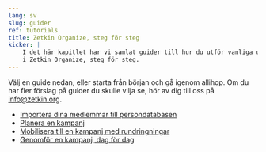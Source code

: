 ```yaml
---
lang: sv
slug: guider
ref: tutorials
title: Zetkin Organize, steg för steg
kicker: |
    I det här kapitlet har vi samlat guider till hur du utför vanliga uppgifter
    i Zetkin Organize, steg för steg.
---
```


Välj en guide nedan, eller starta från början och gå igenom allihop. Om du har
fler förslag på guider du skulle vilja se, hör av dig till oss på
[info@zetkin.org](mailto:info@zetkin.org).

* [Importera dina medlemmar till persondatabasen](./importera-dina-medlemmar)
* [Planera en kampanj](./planera-en-kampanj)
* [Mobilisera till en kampanj med rundringningar](./mobilisera-med-ringuppdrag)
* [Genomför en kampanj, dag för dag](./genomfor-en-kampanj)
